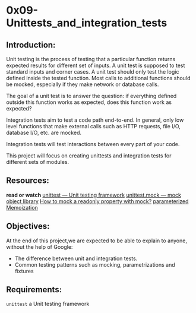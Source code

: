 # 0x09-Unittests_and_integration_tests

## Introduction:

Unit testing is the process of testing that a particular function returns expected results for different set of inputs. A unit test is supposed to test standard inputs and corner cases. A unit test should only test the logic defined inside the tested function. Most calls to additional functions should be mocked, especially if they make network or database calls.

The goal of a unit test is to answer the question: if everything defined outside this function works as expected, does this function work as expected?

Integration tests aim to test a code path end-to-end. In general, only low level functions that make external calls such as HTTP requests, file I/O, database I/O, etc. are mocked.

Integration tests will test interactions between every part of your code.

This project will focus on creating unittests and integration tests for different sets of modules.

## Resources:

**read or watch**
<a href="https://docs.python.org/3/library/unittest.html" target="_blank">unittest — Unit testing framework</a>
<a href="https://docs.python.org/3/library/unittest.mock.html" target="_blank">unittest.mock — mock object library</a>
<a href="https://stackoverflow.com/questions/11836436/how-to-mock-a-readonly-property-with-mock" target="_blank">How to mock a readonly property with mock?</a>
<a href="https://pypi.org/project/parameterized/" target="_blank">parameterized</a>
<a href="https://en.wikipedia.org/wiki/Memoization" target="_blank">Memoization</a>

## Objectives:

At the end of this project,we are expected to be able to explain to anyone, without the help of Google:
- The difference between unit and integration tests.
- Common testing patterns such as mocking, parametrizations and fixtures

## Requirements:

`unittest` a Unit testing framework
